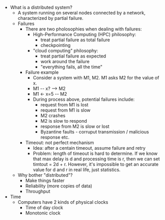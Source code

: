 - What is a distributed system?
  - A system running on several nodes connected by a network, characterized by partial failure.
  - Failures
    - There are two pholosophies when dealing with failures:
      - High-Performance Computing (HPC) philosophy:
        - treat partial failure as total failure
        - checkpointing
      - "cloud computing" philosophy:
        - treat partial failure as expected
        - work around the failure
        - "everything fails, all the time"
    - Failure example
      - Consider a system with M1, M2. M1 asks M2 for the value of x.
      - M1 -- x? --> M2
      - M1 <- x=5 -- M2
      - During process above, potential failures include:
        - request from M1 is lost
        - request from M1 is slow
        - M2 crashes
        - M2 is slow to respond
        - response from M2 is slow or lost
        - Byzantine faults - corruput transmission / malicious response etc.
    - Timeout: not perfect mechanism
      - Idea: after a centain timeout, assume failure and retry
      - Problem: length of timeout is hard to determine. If we know that max delay is d and processing time is r, then we can set timtout = 2d + r. However, it's impossible to get an accurate value for d and r in real life, just statistics.
  - Why bother "distributed"?
    - Make things faster
    - Reliability (more copies of data)
    - Throughput
- Time
  - Computers have 2 kinds of physical clocks
    - Time of day clock
    - Monotonic clock